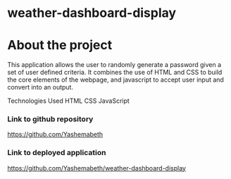 # weather-dashboard-display

# About the project
This  application allows the user to randomly generate a password given a set of user defined criteria. It combines the use of HTML and CSS to build the core elements of the webpage, and javascript to accept user input and convert into an output.

Technologies Used
HTML
CSS
JavaScript

### Link to github repository
https://github.com/Yashemabeth

### Link to deployed application
https://github.com/Yashemabeth/weather-dashboard-display

